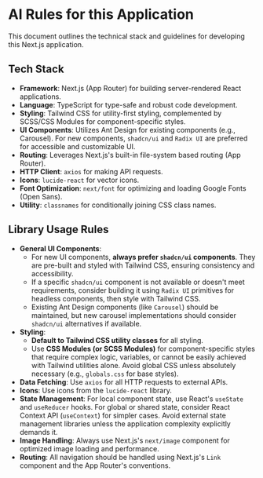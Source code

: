 # AI Rules for this Application

This document outlines the technical stack and guidelines for developing this Next.js application.

## Tech Stack

*   **Framework**: Next.js (App Router) for building server-rendered React applications.
*   **Language**: TypeScript for type-safe and robust code development.
*   **Styling**: Tailwind CSS for utility-first styling, complemented by SCSS/CSS Modules for component-specific styles.
*   **UI Components**: Utilizes Ant Design for existing components (e.g., Carousel). For new components, `shadcn/ui` and `Radix UI` are preferred for accessible and customizable UI.
*   **Routing**: Leverages Next.js's built-in file-system based routing (App Router).
*   **HTTP Client**: `axios` for making API requests.
*   **Icons**: `lucide-react` for vector icons.
*   **Font Optimization**: `next/font` for optimizing and loading Google Fonts (Open Sans).
*   **Utility**: `classnames` for conditionally joining CSS class names.

## Library Usage Rules

*   **General UI Components**:
    *   For new UI components, **always prefer `shadcn/ui` components**. They are pre-built and styled with Tailwind CSS, ensuring consistency and accessibility.
    *   If a specific `shadcn/ui` component is not available or doesn't meet requirements, consider building it using `Radix UI` primitives for headless components, then style with Tailwind CSS.
    *   Existing Ant Design components (like `Carousel`) should be maintained, but new carousel implementations should consider `shadcn/ui` alternatives if available.
*   **Styling**:
    *   **Default to Tailwind CSS utility classes** for all styling.
    *   Use **CSS Modules (or SCSS Modules)** for component-specific styles that require complex logic, variables, or cannot be easily achieved with Tailwind utilities alone. Avoid global CSS unless absolutely necessary (e.g., `globals.css` for base styles).
*   **Data Fetching**: Use `axios` for all HTTP requests to external APIs.
*   **Icons**: Use icons from the `lucide-react` library.
*   **State Management**: For local component state, use React's `useState` and `useReducer` hooks. For global or shared state, consider React Context API (`useContext`) for simpler cases. Avoid external state management libraries unless the application complexity explicitly demands it.
*   **Image Handling**: Always use Next.js's `next/image` component for optimized image loading and performance.
*   **Routing**: All navigation should be handled using Next.js's `Link` component and the App Router's conventions.